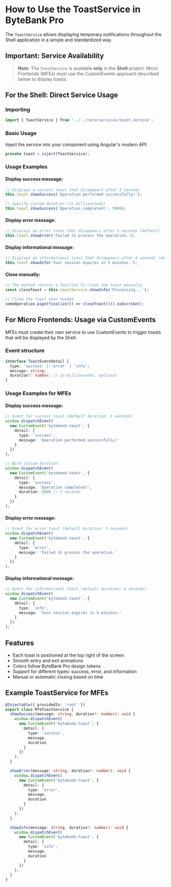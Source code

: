 # How to Use the ToastService in ByteBank Pro

The `ToastService` allows displaying temporary notifications throughout the Shell application in a simple and standardized way.

## Important: Service Availability

> **Note**: The `ToastService` is available **only** in the **Shell** project. Micro Frontends (MFEs) must use the CustomEvents approach described below to display toasts.

## For the Shell: Direct Service Usage

### Importing

```typescript
import { ToastService } from '../../core/services/toast.service';
```

### Basic Usage

Inject the service into your component using Angular's modern API:

```typescript
private toast = inject(ToastService);
```

### Usage Examples

#### Display success message:

```typescript
// Displays a success toast that disappears after 3 seconds
this.toast.showSuccess('Operation performed successfully!');

// Specify custom duration (in milliseconds)
this.toast.showSuccess('Operation completed!', 5000);
```

#### Display error message:

```typescript
// Displays an error toast that disappears after 5 seconds (default)
this.toast.showError('Failed to process the operation.');
```

#### Display informational message:

```typescript
// Displays an informational toast that disappears after 4 seconds (default)
this.toast.showInfo('Your session expires in 5 minutes.');
```

#### Close manually:

```typescript
// The method returns a function to close the toast manually
const closeToast = this.toastService.showInfo('Processing...');

// Close the toast when needed
someOperation.pipe(finalize(() => closeToast())).subscribe();
```

## For Micro Frontends: Usage via CustomEvents

MFEs must create their own service to use CustomEvents to trigger toasts that will be displayed by the Shell:

### Event structure

```typescript
interface ToastEventDetail {
  type: 'success' | 'error' | 'info';
  message: string;
  duration?: number; // in milliseconds, optional
}
```

### Usage Examples for MFEs

#### Display success message:

```typescript
// Event for success toast (default duration: 3 seconds)
window.dispatchEvent(
  new CustomEvent('bytebank:toast', {
    detail: {
      type: 'success',
      message: 'Operation performed successfully!'
    }
  })
);

// With custom duration
window.dispatchEvent(
  new CustomEvent('bytebank:toast', {
    detail: {
      type: 'success',
      message: 'Operation completed!',
      duration: 5000 // 5 seconds
    }
  })
);
```

#### Display error message:

```typescript
// Event for error toast (default duration: 5 seconds)
window.dispatchEvent(
  new CustomEvent('bytebank:toast', {
    detail: {
      type: 'error',
      message: 'Failed to process the operation.'
    }
  })
);
```

#### Display informational message:

```typescript
// Event for informational toast (default duration: 4 seconds)
window.dispatchEvent(
  new CustomEvent('bytebank:toast', {
    detail: {
      type: 'info',
      message: 'Your session expires in 5 minutes.'
    }
  })
);
```

## Features

- Each toast is positioned at the top right of the screen
- Smooth entry and exit animations
- Colors follow ByteBank Pro design tokens
- Support for different types: success, error, and information
- Manual or automatic closing based on time

## Example ToastService for MFEs

```typescript
@Injectable({ providedIn: 'root' })
export class MfeToastService {
  showSuccess(message: string, duration?: number): void {
    window.dispatchEvent(
      new CustomEvent('bytebank:toast', {
        detail: {
          type: 'success',
          message,
          duration
        }
      })
    );
  }

  showError(message: string, duration?: number): void {
    window.dispatchEvent(
      new CustomEvent('bytebank:toast', {
        detail: {
          type: 'error',
          message,
          duration
        }
      })
    );
  }

  showInfo(message: string, duration?: number): void {
    window.dispatchEvent(
      new CustomEvent('bytebank:toast', {
        detail: {
          type: 'info',
          message,
          duration
        }
      })
    );
  }
}
```
